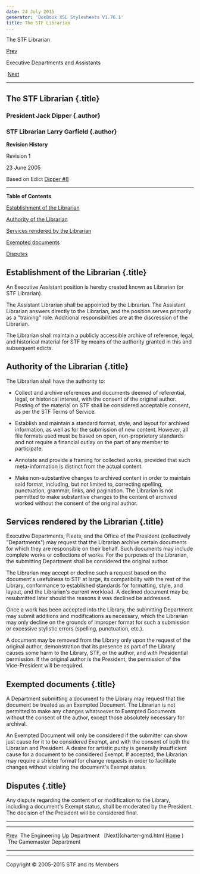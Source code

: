 ```yaml
---
date: 24 July 2015
generator: 'DocBook XSL Stylesheets V1.76.1'
title: The STF Librarian
...
```


The STF Librarian

[Prev](charter-ed.html) 

Executive Departments and Assistants

 [Next](charter-gmd.html)

* * * * *

The STF Librarian {.title}
-----------------

### President Jack Dipper {.author}

### STF Librarian Larry Garfield {.author}

**Revision History**

Revision 1

23 June 2005

Based on Edict [Dipper
\#8](http://www.star-fleet.com/prez/edicts/dipper/#e8)

* * * * *

**Table of Contents**

[Establishment of the
Librarian](charter-library.html#idp140478693016464)

[Authority of the Librarian](charter-library.html#idp140478693019056)

[Services rendered by the
Librarian](charter-library.html#idp140478693025040)

[Exempted documents](charter-library.html#idp140478693028864)

[Disputes](charter-library.html#idp140478693031232)

Establishment of the Librarian {.title}
------------------------------

An Executive Assistant position is hereby created known as Librarian (or
STF Librarian).

The Assistant Librarian shall be appointed by the Librarian. The
Assistant Librarian answers directly to the Librarian, and the position
serves primarily as a "training" role. Additional responsibilities are
at the discression of the Librarian.

The Librarian shall maintain a publicly accessible archive of reference,
legal, and historical material for STF by means of the authority granted
in this and subsequent edicts.

Authority of the Librarian {.title}
--------------------------

The Librarian shall have the authority to:

-   Collect and archive references and documents deemed of referential,
    legal, or historical interest, with the consent of the original
    author. Posting of the material on STF shall be considered
    acceptable consent, as per the STF Terms of Service.

-   Establish and maintain a standard format, style, and layout for
    archived information, as well as for the submission of new content.
    However, all file formats used must be based on open,
    non-proprietary standards and not require a financial outlay on the
    part of any member to participate.

-   Annotate and provide a framing for collected works, provided that
    such meta-information is distinct from the actual content.

-   Make non-substantive changes to archived content in order to
    maintain said format, including, but not limited to, correcting
    spelling, punctuation, grammar, links, and pagination. The Librarian
    is not permitted to make substantive changes to the content of
    archived worked without the consent of the original author.

Services rendered by the Librarian {.title}
----------------------------------

Executive Departments, Fleets, and the Office of the President
(collectively "Departments") may request that the Librarian archive
certain documents for which they are responsible on their behalf. Such
documents may include complete works or collections of works. For the
purposes of the Librarian, the submitting Department shall be considered
the original author.

The Librarian may accept or decline such a request based on the
document's usefulness to STF at large, its compatibility with the rest
of the Library, conformance to established standards for formatting,
style, and layout, and the Librarian's current workload. A declined
document may be resubmitted later should the reasons it was declined be
addressed.

Once a work has been accepted into the Library, the submitting
Department may submit additions and modifications as necessary, which
the Librarian may only decline on the grounds of improper format for
such a submission or excessive stylistic errors (spelling, punctuation,
etc.).

A document may be removed from the Library only upon the request of the
original author, demonstration that its presence as part of the Library
causes some harm to the Library, STF, or the author, and with
Presidential permission. If the original author is the President, the
permission of the Vice-President will be required.

Exempted documents {.title}
------------------

A Department submitting a document to the Library may request that the
document be treated as an Exempted Document. The Librarian is not
permitted to make any changes whatsoever to Exempted Documents without
the consent of the author, except those absolutely necessary for
archival.

An Exempted Document will only be considered if the submitter can show
just cause for it to be considered Exempt, and with the consent of both
the Librarian and President. A desire for artistic purity is generally
insufficient cause for a document to be considered Exempt. If accepted,
the Librarian may require a stricter format for change requests in order
to facilitate changes without violating the document's Exempt status.

Disputes {.title}
--------

Any dispute regarding the content of or modification to the Library,
including a document's Exempt status, shall be moderated by the
President. The decision of the President will be considered final.

* * * * *

  ------------------------ ------------------------ ------------------------
  [Prev](charter-ed.html)  The Engineering
  [Up](departments.html)   Department 
   [Next](charter-gmd.html [Home](../index.html)
  )                         The Gamemaster
                           Department
  ------------------------ ------------------------ ------------------------

* * * * *

Copyright © 2005-2015 STF and its Members
